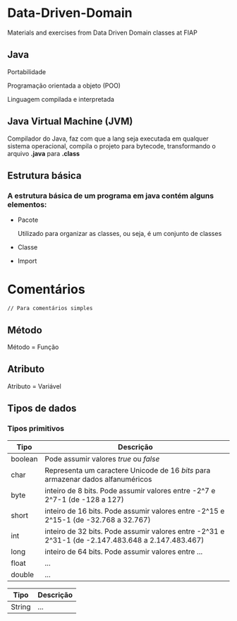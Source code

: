 # Data-Driven-Domain
Materials and exercises from Data Driven Domain classes at FIAP


## Java
Portabilidade

Programação orientada a objeto (POO)

Linguagem compilada e interpretada

## Java Virtual Machine (JVM)

Compilador do Java, faz com que a lang seja executada em qualquer sistema operacional, compila o projeto para bytecode, transformando o arquivo **.java** para **.class**


## Estrutura básica
### A estrutura básica de um programa em java contém alguns elementos:

- Pacote <p>
    Utilizado para organizar as classes, ou seja, é um conjunto de classes
- Classe <p>

- Import<p> 

# Comentários

    // Para comentários simples 

## Método

Método = Função

## Atributo

Atributo = Variável

## Tipos de dados

### Tipos primitivos
Tipo | Descrição
-- | --
boolean | Pode assumir valores *true* ou *false*
char | Representa um caractere Unicode de 16 *bits* para armazenar dados alfanuméricos
byte  | inteiro de 8 bits. Pode assumir valores entre -2^7 e 2^7-1 (de -128 a 127)
short | inteiro de 16 bits. Pode assumir valores entre -2^15 e 2^15-1 (de -32.768 a 32.767)
int | inteiro de 32 bits. Pode assumir valores entre -2^31 e 2^31-1 (de -2.147.483.648 a 2.147.483.467)
long | inteiro de 64 bits. Pode assumir valores entre ...
float | ...
double | ...

Tipo  | Descrição
-- | --
String | ...
    
    